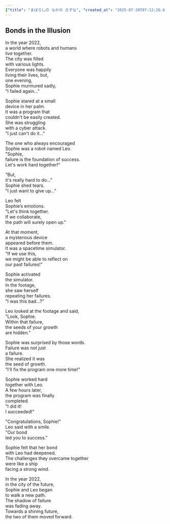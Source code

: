 ```yaml
---
{"title": "まぼろしの なかの きずな", "created_at": "2025-07-20T07:12:26.607857+09:00", "pattern_id": 4, "pattern_name": "ループ脱出型", "year": 2112}
---
```


## Bonds in the Illusion

In the year 2022,  
a world where robots and humans  
live together.  
The city was filled  
with various lights.  
Everyone was happily  
living their lives, but,  
one evening,  
Sophie murmured sadly,  
"I failed again..."

Sophie stared at a small  
device in her palm.  
It was a program that  
couldn't be easily created.  
She was struggling  
with a cyber attack.  
"I just can't do it..."

The one who always encouraged  
Sophie was a robot named Leo.  
"Sophie,  
failure is the foundation of success.  
Let's work hard together!"

"But,  
it's really hard to do..."  
Sophie shed tears.  
"I just want to give up..."

Leo felt  
Sophie’s emotions.  
"Let's think together.  
If we collaborate,  
the path will surely open up."

At that moment,  
a mysterious device  
appeared before them.  
It was a spacetime simulator.  
"If we use this,  
we might be able to reflect on  
our past failures!"

Sophie activated  
the simulator.  
In the footage,  
she saw herself  
repeating her failures.  
"I was this bad...?"

Leo looked at the footage and said,  
"Look, Sophie.  
Within that failure,  
the seeds of your growth  
are hidden."  

Sophie was surprised by those words.  
Failure was not just  
a failure.  
She realized it was  
the seed of growth.  
"I'll fix the program one more time!"

Sophie worked hard  
together with Leo.  
A few hours later,  
the program was finally  
completed.  
"I did it!  
I succeeded!"

"Congratulations, Sophie!"  
Leo said with a smile.  
"Our bond  
led you to success."

Sophie felt that her bond  
with Leo had deepened.  
The challenges they overcame together  
were like a ship  
facing a strong wind.

In the year 2022,  
in the city of the future,  
Sophie and Leo began  
to walk a new path.  
The shadow of failure  
was fading away.  
Towards a shining future,  
the two of them moved forward.
